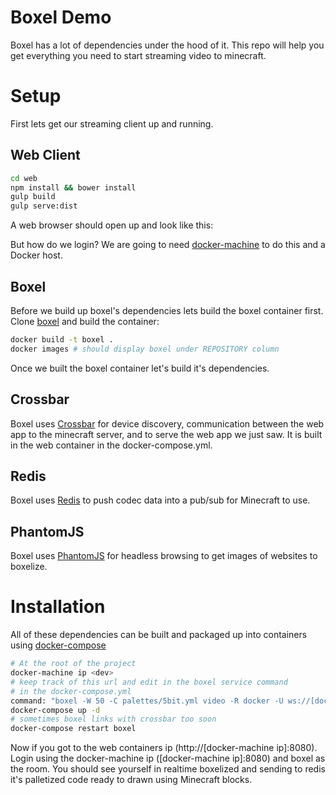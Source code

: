 # Boxel Demo
Boxel has a lot of dependencies under the hood of it. This repo will help
you get everything you need to start streaming video to minecraft.

# Setup
First lets get our streaming client up and running. 

## Web Client

```bash
cd web
npm install && bower install
gulp build
gulp serve:dist
```

A web browser should open up and look like this:

But how do we login?
We are going to need [docker-machine](https://github.com/docker/machine) to do this and a Docker host.

## Boxel

Before we build up boxel's dependencies lets build the boxel container first.
Clone [boxel]() and build the container:

```bash
docker build -t boxel .
docker images # should display boxel under REPOSITORY column
```

Once we built the boxel container let's build it's dependencies.

## Crossbar
Boxel uses [Crossbar](http://crossbar.io/) for device discovery, 
communication between the web app to the minecraft server, and to serve the web app we just saw. 
It is built in the web container in the docker-compose.yml.

## Redis
Boxel uses [Redis](https://github.com/antirez/redis) to push codec data into a pub/sub for Minecraft to use.

## PhantomJS
Boxel uses [PhantomJS](https://github.com/ariya/phantomjs) for headless browsing to get images of websites to boxelize.

# Installation 

All of these dependencies can be built and packaged up into containers using [docker-compose]()
```bash
# At the root of the project
docker-machine ip <dev>
# keep track of this url and edit in the boxel service command
# in the docker-compose.yml
command: "boxel -W 50 -C palettes/5bit.yml video -R docker -U ws://[docker-machine ip]/ws"
docker-compose up -d
# sometimes boxel links with crossbar too soon 
docker-compose restart boxel
```

Now if you got to the web containers ip (http://[docker-machine ip]:8080). 
Login using the docker-machine ip ([docker-machine ip]:8080) and boxel as the room. You should see yourself in
realtime boxelized and sending to redis it's palletized code ready to drawn using Minecraft blocks.
